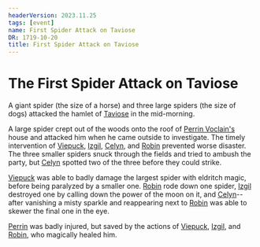 ```yaml
---
headerVersion: 2023.11.25
tags: [event]
name: First Spider Attack on Taviose
DR: 1719-10-20
title: First Spider Attack on Taviose
---
```

# The First Spider Attack on Taviose

A giant spider (the size of a horse) and three large spiders (the size of dogs) attacked the hamlet of [Taviose](<../../../../gazetteer/greater-sembara/sembara/barony-of-aveil/cleenseau-region/taviose.md>) in the mid-morning. 

A large spider crept out of the woods onto the roof of [Perrin Voclain's](<../../../../people/sembarans/perrin-voclain.md>) house and attacked him when he came outside to investigate. The timely intervention of [Viepuck](<../../../../people/pcs/cleenseau/viepuck.md>), [Izgil](<../../../../people/pcs/cleenseau/izgil-moonseeker.md>), [Celyn](<../../../../people/pcs/cleenseau/celyn.md>), and [Robin](<../../../../people/pcs/cleenseau/robin-of-abenfyrd.md>) prevented worse disaster. The three smaller spiders snuck through the fields and tried to ambush the party, but [Celyn](<../../../../people/pcs/cleenseau/celyn.md>) spotted two of the three before they could strike. 

[Viepuck](<../../../../people/pcs/cleenseau/viepuck.md>) was able to badly damage the largest spider with eldritch magic, before being paralyzed by a smaller one. [Robin](<../../../../people/pcs/cleenseau/robin-of-abenfyrd.md>) rode down one spider, [Izgil](<../../../../people/pcs/cleenseau/izgil-moonseeker.md>) destroyed one by calling down the power of the moon on it, and [Celyn](<../../../../people/pcs/cleenseau/celyn.md>)-- after vanishing a misty sparkle and reappearing next to [Robin](<../../../../people/pcs/cleenseau/robin-of-abenfyrd.md>) was able to skewer the final one in the eye.

[Perrin](<../../../../people/sembarans/perrin-voclain.md>) was badly injured, but saved by the actions of [Viepuck](<../../../../people/pcs/cleenseau/viepuck.md>), [Izgil](<../../../../people/pcs/cleenseau/izgil-moonseeker.md>), and [Robin](<../../../../people/pcs/cleenseau/robin-of-abenfyrd.md>), who magically healed him.